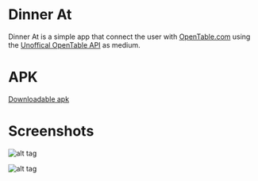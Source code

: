 # Dinner At

Dinner At is a simple app that connect the user with [OpenTable.com](http://www.opentable.com/austin-restaurants)
using the [Unoffical OpenTable API](http://www.opentable.com/austin-restaurants) as medium.

APK
==========
[Downloadable apk](https://drive.google.com/file/d/0B4OiSH6yxBpxendfeDk2aFFsUkU/view?usp=sharing)

Screenshots
==========
![alt tag](http://imgur.com/4UoIuGr.png?1)

![alt tag](http://i.imgur.com/oj1iTtL.png?1)
